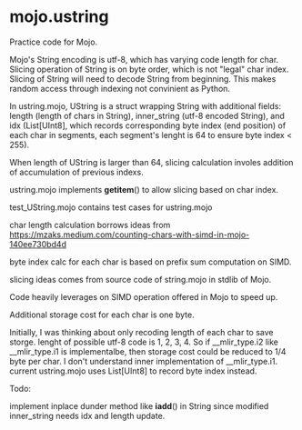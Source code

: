 # mojo.ustring

Practice code for Mojo.

Mojo's String encoding is utf-8, which has varying code length for char. Slicing operation of String is on byte order, which is not "legal" char index.
Slicing of String will need to decode String from beginning. This makes random access through indexing not convinient as Python.

In ustring.mojo, UString is a struct wrapping String with additional fields: length (length of chars in String), inner_string (utf-8 encoded String), and idx (List[UInt8], which records corresponding byte index (end position) of each char in segments, each segment's lenght is 64 to ensure byte index < 255).

When length of UString is larger than 64, slicing calculation involes addition of accumulation of previous indexs.

ustring.mojo implements __getitem__() to allow slicing based on char index.

test_UString.mojo contains test cases for ustring.mojo

char length calculation borrows ideas from https://mzaks.medium.com/counting-chars-with-simd-in-mojo-140ee730bd4d

byte index calc for each char is based on prefix sum computation on SIMD. 

slicing ideas comes from source code of string.mojo in stdlib of Mojo.

Code heavily leverages on SIMD operation offered in Mojo to speed up. 

Additional storage cost for each char is one byte. 

Initially, I was thinking about only recoding length of each char to save storge. lenght of possible utf-8 code is 1, 2, 3, 4. So if __mlir_type.i2 like __mlir_type.i1 is implementalbe, then storage cost could be reduced to 1/4 byte per char. I don't understand inner implementation of __mlir_type.i1. current ustring.mojo uses List[UInt8] to record byte index instead. 

Todo:

implement inplace dunder method like __iadd__() in String since modified inner_string needs idx and length update.
